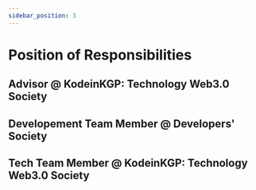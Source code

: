 ```yaml
---
sidebar_position: 3
---
```


# Position of Responsibilities

## Advisor @ KodeinKGP: Technology Web3.0 Society

## Developement Team Member @ Developers' Society

## Tech Team Member @ KodeinKGP: Technology Web3.0 Society
